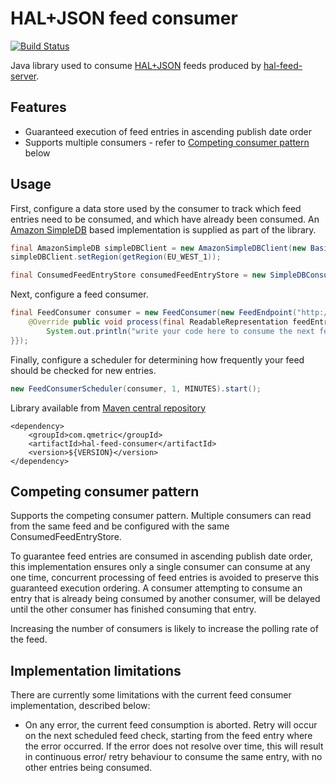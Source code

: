 HAL+JSON feed consumer
======================

[![Build Status](https://travis-ci.org/qmetric/hal-feed-consumer.png)](https://travis-ci.org/qmetric/hal-feed-consumer)

Java library used to consume [HAL+JSON](http://stateless.co/hal_specification.html) feeds produced by [hal-feed-server](https://github.com/qmetric/hal-feed-server).

Features
---------

* Guaranteed execution of feed entries in ascending publish date order
* Supports multiple consumers - refer to [Competing consumer pattern](#competing-consumer-pattern) below


Usage
-----

First, configure a data store used by the consumer to track which feed entries need to be consumed, and which have already been consumed.
An [Amazon SimpleDB](http://aws.amazon.com/simpledb/) based implementation is supplied as part of the library.

```java
final AmazonSimpleDB simpleDBClient = new AmazonSimpleDBClient(new BasicAWSCredentials("access key", "secret key"));
simpleDBClient.setRegion(getRegion(EU_WEST_1));

final ConsumedFeedEntryStore consumedFeedEntryStore = new SimpleDBConsumedEntryStore(simpleDBClient, "your-sdb-domain");
```

Next, configure a feed consumer.

```java
final FeedConsumer consumer = new FeedConsumer(new FeedEndpoint("http://your-feed-endpoint"), consumedFeedEntryStore, new ConsumerAction() {
    @Override public void process(final ReadableRepresentation feedEntry) {
        System.out.println("write your code here to consume the next feed entry...");
}});
```

Finally, configure a scheduler for determining how frequently your feed should be checked for new entries.

```java
new FeedConsumerScheduler(consumer, 1, MINUTES).start();
```


Library available from [Maven central repository](http://search.maven.org/)

```
<dependency>
    <groupId>com.qmetric</groupId>
    <artifactId>hal-feed-consumer</artifactId>
    <version>${VERSION}</version>
</dependency>
```

Competing consumer pattern
--------------------------

Supports the competing consumer pattern. Multiple consumers can read from the same feed and be configured with the same ConsumedFeedEntryStore.

To guarantee feed entries are consumed in ascending publish date order, this implementation ensures only a single consumer can consume at any one time, concurrent processing of
feed entries is avoided to preserve this guaranteed execution ordering. A consumer attempting to consume an entry that is already being consumed by another consumer, will be
delayed until the other consumer has finished consuming that entry.

Increasing the number of consumers is likely to increase the polling rate of the feed.


Implementation limitations
--------------------------

There are currently some limitations with the current feed consumer implementation, described below:

* On any error, the current feed consumption is aborted. Retry will occur on the next scheduled feed check, starting from the feed entry where the error occurred.
  If the error does not resolve over time, this will result in continuous error/ retry behaviour to consume the same entry, with no other entries being consumed.

